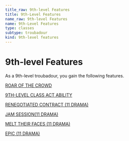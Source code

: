```yaml
---
title_raw: 9th-level Features
title: 9th-Level Features
name_raw: 9th-level Features
name: 9th-Level Features
type: classes
subtype: troubadour
kind: 9th-level features
---
```


# 9th-level Features

As a 9th-level troubadour, you gain the following features.

[ROAR OF THE CROWD](./Roar%20Of%20The%20Crowd.md)

[9TH-LEVEL CLASS ACT ABILITY](./9th-Level%20Class%20Act%20Ability/9th-Level%20Class%20Act%20Ability.md)

[RENEGOTIATED CONTRACT (11 DRAMA)](./Renegotiated%20Contract/Renegotiated%20Contract.md)

[JAM SESSION(11 DRAMA)](<./Jam%20SESSION(11%20DRAMA).md>)

[MELT THEIR FACES (11 DRAMA)](./Melt%20Their%20Faces/Melt%20Their%20Faces.md)

[EPIC (11 DRAMA)](./Epic.md)
